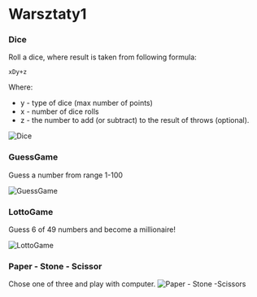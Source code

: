 # Warsztaty1

### Dice

Roll a dice, where result is taken from following formula:

```
xDy+z
```
Where:
* y - type of dice (max number of points)
* x - number of dice rolls
* z - the number to add (or subtract) to the result of throws (optional).

![Dice](krakowiakpawel.github.com/Workshops12.2017/screenshots/4.png)

### GuessGame

Guess a number from range 1-100

![GuessGame](https://raw.githubusercontent.com/krakowiakpawel/Workshops12.2017/master/screenshots/4.png)

### LottoGame

Guess 6 of 49 numbers and become a millionaire!

![LottoGame](https://raw.githubusercontent.com/krakowiakpawel/Workshops12.2017/master/screenshots/3.png)


### Paper - Stone - Scissor
Chose one of three and play with computer. 
![Paper - Stone -Scissors](https://raw.githubusercontent.com/krakowiakpawel/Workshops12.2017/master/screenshots/1.png)